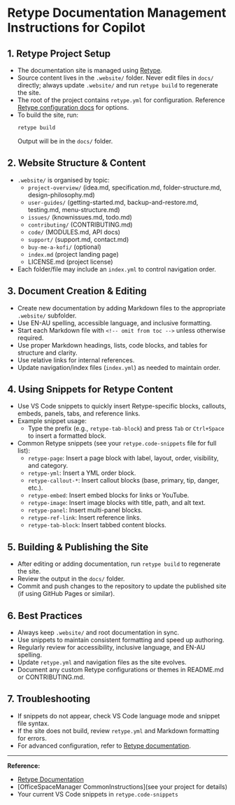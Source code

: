 <!-- omit from toc -->
# Retype Documentation Management Instructions for Copilot

## 1. Retype Project Setup

- The documentation site is managed using [Retype](https://retype.com/).
- Source content lives in the `.website/` folder. Never edit files in `docs/` directly; always update `.website/` and run `retype build` to regenerate the site.
- The root of the project contains `retype.yml` for configuration. Reference [Retype configuration docs](https://retype.com/configuration/) for options.
- To build the site, run:
  ```bash
  retype build
  ```
  Output will be in the `docs/` folder.

## 2. Website Structure & Content

- `.website/` is organised by topic:
  - `project-overview/` (idea.md, specification.md, folder-structure.md, design-philosophy.md)
  - `user-guides/` (getting-started.md, backup-and-restore.md, testing.md, menu-structure.md)
  - `issues/` (knownissues.md, todo.md)
  - `contributing/` (CONTRIBUTING.md)
  - `code/` (MODULES.md, API docs)
  - `support/` (support.md, contact.md)
  - `buy-me-a-kofi/` (optional)
  - `index.md` (project landing page)
  - LICENSE.md (project license)
- Each folder/file may include an `index.yml` to control navigation order.

## 3. Document Creation & Editing

- Create new documentation by adding Markdown files to the appropriate `.website/` subfolder.
- Use EN-AU spelling, accessible language, and inclusive formatting.
- Start each Markdown file with `<!-- omit from toc -->` unless otherwise required.
- Use proper Markdown headings, lists, code blocks, and tables for structure and clarity.
- Use relative links for internal references.
- Update navigation/index files (`index.yml`) as needed to maintain order.

## 4. Using Snippets for Retype Content

- Use VS Code snippets to quickly insert Retype-specific blocks, callouts, embeds, panels, tabs, and reference links.
- Example snippet usage:
  - Type the prefix (e.g., `retype-tab-block`) and press `Tab` or `Ctrl+Space` to insert a formatted block.
- Common Retype snippets (see your `retype.code-snippets` file for full list):
  - `retype-page`: Insert a page block with label, layout, order, visibility, and category.
  - `retype-yml`: Insert a YML order block.
  - `retype-callout-*`: Insert callout blocks (base, primary, tip, danger, etc.).
  - `retype-embed`: Insert embed blocks for links or YouTube.
  - `retype-image`: Insert image blocks with title, path, and alt text.
  - `retype-panel`: Insert multi-panel blocks.
  - `retype-ref-link`: Insert reference links.
  - `retype-tab-block`: Insert tabbed content blocks.

## 5. Building & Publishing the Site

- After editing or adding documentation, run `retype build` to regenerate the site.
- Review the output in the `docs/` folder.
- Commit and push changes to the repository to update the published site (if using GitHub Pages or similar).

## 6. Best Practices

- Always keep `.website/` and root documentation in sync.
- Use snippets to maintain consistent formatting and speed up authoring.
- Regularly review for accessibility, inclusive language, and EN-AU spelling.
- Update `retype.yml` and navigation files as the site evolves.
- Document any custom Retype configurations or themes in README.md or CONTRIBUTING.md.

## 7. Troubleshooting

- If snippets do not appear, check VS Code language mode and snippet file syntax.
- If the site does not build, review `retype.yml` and Markdown formatting for errors.
- For advanced configuration, refer to [Retype documentation](https://retype.com/configuration/).

---

**Reference:**  
- [Retype Documentation](https://retype.com/)  
- [OfficeSpaceManager CommonInstructions](see your project for details)  
- Your current VS Code snippets in `retype.code-snippets`
